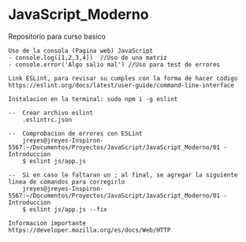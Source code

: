 # JavaScript_Moderno
Repositorio para curso basico

    Uso de la consola (Pagina web) JavaScript
    - console.log([1,2,3,4])  //Uso de una matriz
    - console.error('Algo salio mal') //Uso para test de errores

    Link ESLint, para revisar su cumples con la forma de hacer codigo
    https://eslint.org/docs/latest/user-guide/command-line-interface

    Instalacion en la terminal: sudo npm i -g eslint

    --  Crear archivo eslint
        .eslintrc.json

    --  Comprobacion de errores con ESLint
        jreyes@jreyes-Inspiron-5567:~/Documentos/Proyectos/JavaScript/JavaScript_Moderno/01 - Introduccion
        $ eslint js/app.js

    --  Si en caso le faltaran un ; al final, se agregar la siguiente linea de comandos para corregirlo
        jreyes@jreyes-Inspiron-5567:~/Documentos/Proyectos/JavaScript/JavaScript_Moderno/01 - Introduccion
        $ eslint js/app.js --fix

    Informacion importante
    https://developer.mozilla.org/es/docs/Web/HTTP
